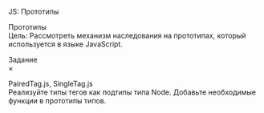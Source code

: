 JS: Прототипы

Прототипы<br/>
Цель: Рассмотреть механизм наследования на прототипах, который используется в языке JavaScript.



Задание<br/>
×<br/>

PairedTag.js, SingleTag.js<br/>
Реализуйте типы тегов как подтипы типа Node. Добавьте необходимые функции в прототипы типов.